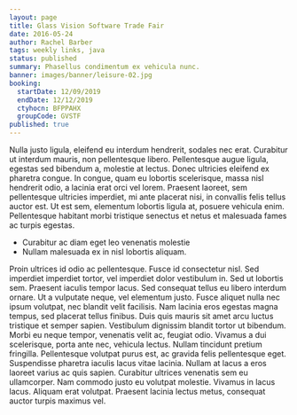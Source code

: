```yaml
---
layout: page
title: Glass Vision Software Trade Fair
date: 2016-05-24
author: Rachel Barber
tags: weekly links, java
status: published
summary: Phasellus condimentum ex vehicula nunc.
banner: images/banner/leisure-02.jpg
booking:
  startDate: 12/09/2019
  endDate: 12/12/2019
  ctyhocn: BFPPAHX
  groupCode: GVSTF
published: true
---
```

Nulla justo ligula, eleifend eu interdum hendrerit, sodales nec erat. Curabitur ut interdum mauris, non pellentesque libero. Pellentesque augue ligula, egestas sed bibendum a, molestie at lectus. Donec ultricies eleifend ex pharetra congue. In congue, quam eu lobortis scelerisque, massa nisl hendrerit odio, a lacinia erat orci vel lorem. Praesent laoreet, sem pellentesque ultricies imperdiet, mi ante placerat nisi, in convallis felis tellus auctor est. Ut est sem, elementum lobortis ligula at, posuere vehicula enim. Pellentesque habitant morbi tristique senectus et netus et malesuada fames ac turpis egestas.

* Curabitur ac diam eget leo venenatis molestie
* Nullam malesuada ex in nisl lobortis aliquam.

Proin ultrices id odio ac pellentesque. Fusce id consectetur nisl. Sed imperdiet imperdiet tortor, vel imperdiet dolor vestibulum in. Sed ut lobortis sem. Praesent iaculis tempor lacus. Sed consequat tellus eu libero interdum ornare. Ut a vulputate neque, vel elementum justo. Fusce aliquet nulla nec ipsum volutpat, nec blandit velit facilisis. Nam lacinia eros egestas magna tempus, sed placerat tellus finibus. Duis quis mauris sit amet arcu luctus tristique et semper sapien.
Vestibulum dignissim blandit tortor ut bibendum. Morbi eu neque tempor, venenatis velit ac, feugiat odio. Vivamus a dui scelerisque, porta ante nec, vehicula lectus. Nullam tincidunt pretium fringilla. Pellentesque volutpat purus est, ac gravida felis pellentesque eget. Suspendisse pharetra iaculis lacus vitae lacinia. Nullam at lacus a eros laoreet varius ac quis sapien. Curabitur ultrices venenatis sem eu ullamcorper. Nam commodo justo eu volutpat molestie. Vivamus in lacus lacus. Aliquam erat volutpat. Praesent lacinia lectus metus, consequat auctor turpis maximus vel.
